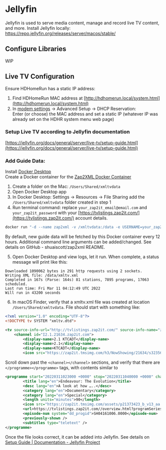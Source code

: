 # Jellyfin
Jellyfin is used to serve media content, manage and record live TV content, and more. 
Install Jellyfin locally: https://repo.jellyfin.org/releases/server/macos/stable/

## Configure Libraries
WIP

## Live TV Configuration
Ensure HDHomeRun has a static IP address:

1. Find HDHomeRun MAC address at [http://hdhomerun.local/system.html](http://hdhomerun.local/system.html)
2. In [modem settings](http://192.168.0.1/index.html) -> Advanced Setup -> DHCP Reservation:  
Enter (or choose) the MAC address and set a static IP (whatever IP was already set on the HDHR system menu web page)


### Setup Live TV according to Jellyfin documentation
[https://jellyfin.org/docs/general/server/live-tv/setup-guide.html](https://jellyfin.org/docs/general/server/live-tv/setup-guide.html)

### Add Guide Data:  
Install [Docker Desktop](https://www.docker.com/products/docker-desktop)  
Create a Docker container for the [Zap2XML Docker Container](https://github.com/shuaiscott/zap2xml)

1. Create a folder on the Mac: `/Users/Shared/xmltvdata`
2. Open Docker Desktop app
3. In Docker Desktop: Settings -> Resources -> File Sharing add the `/Users/Shared/xmltvdata` folder created in step 1
4. Run terminal command: replace `your_zap2it_email@email.com` and `your_zap2it_password` with your [https://tvlistings.zap2it.com/](https://tvlistings.zap2it.com/) account details. 

````sh
docker run "-d --name zap2xml -v /xmltvdata:/data -e USERNAME=your_zap2it_email@email.com -e PASSWORD=your_zap2it_password -e OPT_ARGS="-I -D -Z 55303" -e XMLTV_FILENAME=xmltv.xml shuaiscott/zap2xml"
````

By default, new guide data will be fetched by this Docker container every 12 hours. Additional command line arguments can be added/changed. See details on GitHub - shuaiscott/zap2xml README.

5. Open Docker Desktop and view logs, let it run. When complete, a status message will print like this:

````
Downloaded 1090062 bytes in 291 http requests using 2 sockets.
Writing XML file: /data/xmltv.xml
Completed in 167s (Parse: 164s) 81 stations, 7895 programs, 17063 scheduled.
Last run time: Fri Mar 11 04:12:49 UTC 2022
Will run in 43200 seconds
````


6. In macOS Finder, verify that a xmltv.xml file was created at location `/Users/Shared/xmltvdata`. File should start with something like:
   
```xml
<?xml version="1.0" encoding="UTF-8"?>
<!DOCTYPE tv SYSTEM "xmltv.dtd">

<tv source-info-url="http://tvlistings.zap2it.com/" source-info-name="zap2it.com" generator-info-name="zap2xml" generator-info-url="zap2xml@gmail.com">
	<channel id="I2.1.21634.zap2it.com">
		<display-name>2.1 KTCADT</display-name>
		<display-name>2.1</display-name>
		<display-name>KTCADT</display-name>
		<icon src="https://zap2it.tmsimg.com/h3/NowShowing/21634/s32356_h3_aa.png" />
```

Scroll down past the `<channel></channel>` sections, and verify that there are `</programme></programme>` tags, with contents similar to

```xml
<programme start="20220311023000 +0000" stop="20220311040000 +0000" channel="I2.1.21634.zap2it.com">
		<title lang="en">Endeavour: The Evolution</title>
		<desc lang="en">A look at how …..</desc>
		<category lang="en">Documentary</category>
		<category lang="en">Special</category>
		<length units="minutes">90</length>
		<icon src="https://zap2it.tmsimg.com/assets/p21373423_b_v13_aa.jpg" />
		<url>https://tvlistings.zap2it.com//overview.html?programSeriesId=SH04161006&amp;tmsId=SH041610060000</url>
		<episode-num system="dd_progid">SH04161006.0000</episode-num>
		<previously-shown />
		<subtitles type="teletext" />
</programme>
```


Once the file looks correct, it can be added into Jellyfin. See details on [Setup Guide | Documentation - Jellyfin Project](https://jellyfin.org/docs/general/server/live-tv/setup-guide.html#adding-guide-data)
